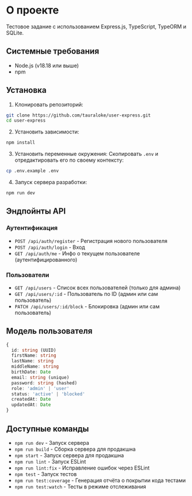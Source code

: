 # О проекте

Тестовое задание с использованием Express.js, TypeScript, TypeORM и SQLite.

## Системные требования

- Node.js (v18.18 или выше)
- npm

## Установка

1. Клонировать репозиторий:
```bash
git clone https://github.com/tauraloke/user-express.git
cd user-express
```

2. Установить зависимости:
```bash
npm install
```

3. Установить переменные окружения:
Скопировать `.env` и отредактировать его по своему контексту:
```bash
cp .env.example .env
```

4. Запуск сервера разработки:
```bash
npm run dev
```

## Эндпойнты API

### Аутентификация

- `POST /api/auth/register` - Регистрация нового пользователя
- `POST /api/auth/login` - Вход
- `GET /api/auth/me` - Инфо о текущем пользователе (аутентифицированного)

### Пользователи

- `GET /api/users` - Список всех пользователей (только для админа)
- `GET /api/users/:id` - Пользователь по ID (админ или сам пользователь)
- `PATCH /api/users/:id/block` - Блокировка (админ или сам пользователь)

## Модель пользователя

```typescript
{
  id: string (UUID)
  firstName: string
  lastName: string
  middleName: string
  birthDate: Date
  email: string (unique)
  password: string (hashed)
  role: 'admin' | 'user'
  status: 'active' | 'blocked'
  createdAt: Date
  updatedAt: Date
}
```

## Доступные команды

- `npm run dev` - Запуск сервера
- `npm run build` - Сборка сервера для продакшна
- `npm start` - Запуск сервера для продакшна
- `npm run lint` - Запуск ESLint
- `npm run lint:fix` - Исправление ошибок через ESLint
- `npm test` - Запуск тестов
- `npm run test:coverage` - Генерация отчёта о покрытии кода тестами
- `npm run test:watch` - Тесты в режиме отслеживания
